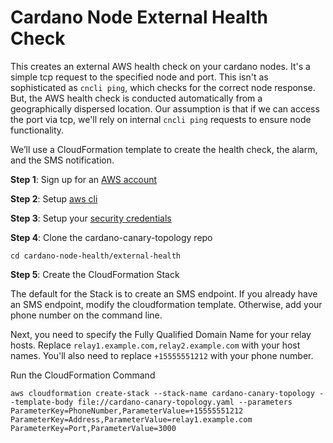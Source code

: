 # Cardano Node External Health Check

This creates an external AWS health check on your cardano nodes. It's a simple tcp request to the specified node and port. This isn't as sophisticated as `cncli ping`, which checks for the correct node response. But, the AWS health check is conducted automatically from a geographically dispersed location. Our assumption is that if we can access the port via tcp, we'll rely on internal `cncli ping` requests to ensure node functionality.

We’ll use a CloudFormation template to create the health check, the alarm, and the SMS notification.

**Step 1**: Sign up for an [AWS account](https://portal.aws.amazon.com/billing/signup?nc2=h_ct&src=header_signup&redirect_url=https%3A%2F%2Faws.amazon.com%2Fregistration-confirmation#/start)

**Step 2**: Setup [aws cli](https://docs.aws.amazon.com/cli/latest/userguide/cli-chap-install.html)

**Step 3**: Setup your [security credentials](https://docs.aws.amazon.com/cli/latest/userguide/cli-configure-files.html)

**Step 4**: Clone the cardano-canary-topology repo


```git clone XXX
cd cardano-node-health/external-health
```

**Step 5**: Create the CloudFormation Stack

The default for the Stack is to create an SMS endpoint. If you already have an SMS endpoint, modify the cloudformation template. Otherwise, add your phone number on the command line.

Next, you need to specify the Fully Qualified Domain Name for your relay hosts. Replace `relay1.example.com,relay2.example.com` with your host names. You'll also need to replace `+15555551212` with your phone number.

Run the CloudFormation Command

```
aws cloudformation create-stack --stack-name cardano-canary-topology --template-body file://cardano-canary-topology.yaml --parameters ParameterKey=PhoneNumber,ParameterValue=+15555551212 ParameterKey=Address,ParameterValue=relay1.example.com ParameterKey=Port,ParameterValue=3000
```
